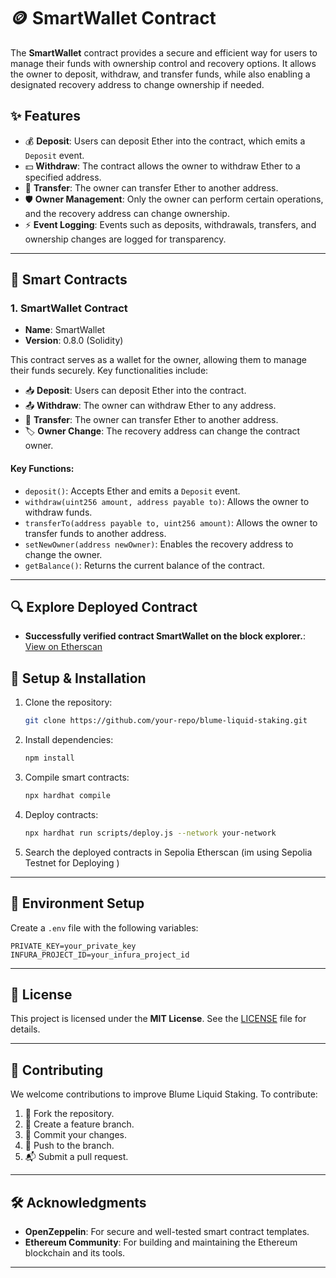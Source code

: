 # 🪙 SmartWallet Contract

The **SmartWallet** contract provides a secure and efficient way for users to manage their funds with ownership control and recovery options. It allows the owner to deposit, withdraw, and transfer funds, while also enabling a designated recovery address to change ownership if needed.

## ✨ Features

- 💰 **Deposit**: Users can deposit Ether into the contract, which emits a `Deposit` event.
- 💵 **Withdraw**: The contract allows the owner to withdraw Ether to a specified address.
- 🔄 **Transfer**: The owner can transfer Ether to another address.
- 🛡️ **Owner Management**: Only the owner can perform certain operations, and the recovery address can change ownership.
- ⚡ **Event Logging**: Events such as deposits, withdrawals, transfers, and ownership changes are logged for transparency.

---

## 🔐 Smart Contracts

### 1. **SmartWallet Contract**
- **Name**: SmartWallet
- **Version**: 0.8.0 (Solidity)
  
This contract serves as a wallet for the owner, allowing them to manage their funds securely. Key functionalities include:
- 📥 **Deposit**: Users can deposit Ether into the contract.  
- 📤 **Withdraw**: The owner can withdraw Ether to any address.  
- 🔄 **Transfer**: The owner can transfer Ether to another address.  
- 🏷️ **Owner Change**: The recovery address can change the contract owner.  

#### Key Functions:
- `deposit()`: Accepts Ether and emits a `Deposit` event.
- `withdraw(uint256 amount, address payable to)`: Allows the owner to withdraw funds.
- `transferTo(address payable to, uint256 amount)`: Allows the owner to transfer funds to another address.
- `setNewOwner(address newOwner)`: Enables the recovery address to change the owner.
- `getBalance()`: Returns the current balance of the contract.

---

## 🔍 Explore Deployed Contract

- **Successfully verified contract SmartWallet on the block explorer.**: [View on Etherscan](https://sepolia.etherscan.io/address/0xbD53CF384FF46730E79bD928A8E4BD5f3f134225#code)  

## 🚀 Setup & Installation

1. Clone the repository:  
   ```bash
   git clone https://github.com/your-repo/blume-liquid-staking.git
   ```

2. Install dependencies:  
   ```bash
   npm install
   ```

3. Compile smart contracts:  
   ```bash
   npx hardhat compile
   ```

4. Deploy contracts:  
   ```bash
   npx hardhat run scripts/deploy.js --network your-network
   ```

5. Search the deployed contracts in Sepolia Etherscan (im using Sepolia Testnet for Deploying )

---

## 🔧 Environment Setup

Create a `.env` file with the following variables:
```
PRIVATE_KEY=your_private_key
INFURA_PROJECT_ID=your_infura_project_id
```

---

## 📜 License

This project is licensed under the **MIT License**. See the [LICENSE](LICENSE) file for details.

---

## 🤝 Contributing

We welcome contributions to improve Blume Liquid Staking. To contribute:
1. 🍴 Fork the repository.
2. 🌿 Create a feature branch.
3. 💾 Commit your changes.
4. 🚀 Push to the branch.
5. 📬 Submit a pull request.

---

## 🛠 Acknowledgments

- **OpenZeppelin**: For secure and well-tested smart contract templates.
- **Ethereum Community**: For building and maintaining the Ethereum blockchain and its tools.

---

